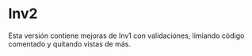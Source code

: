 # Inv2
Esta versión contiene mejoras de Inv1 con validaciones, limiando código comentado y quitando vistas de más.
